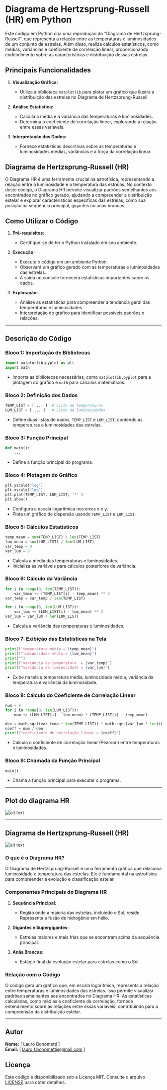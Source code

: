 # Diagrama de Hertzsprung-Russell (HR) em Python

Este código em Python cria uma reprodução do "Diagrama de Hertzsprung-Russell", que representa a relação entre as temperaturas e luminosidades de um conjunto de estrelas. Além disso, realiza cálculos estatísticos, como médias, variâncias e coeficiente de correlação linear, proporcionando endendimento sobre as características e distribuição dessas estrelas.

## Principais Funcionalidades

1. **Visualização Gráfica:**
   - Utiliza a biblioteca `matplotlib` para plotar um gráfico que ilustra a distribuição das estrelas no Diagrama de Hertzsprung-Russell.

2. **Análise Estatística:**
   - Calcula a média e a variância das temperaturas e luminosidades.
   - Determina o coeficiente de correlação linear, explorando a relação entre essas variáveis.

3. **Interpretação dos Dados:**
   - Fornece estatísticas descritivas sobre as temperaturas e luminosidades médias, variâncias e a força da correlação linear.

## Diagrama de Hertzsprung-Russell (HR)

O Diagrama HR é uma ferramenta crucial na astrofísica, representando a relação entre a luminosidade e a temperatura das estrelas. No contexto deste código, o Diagrama HR permite visualizar padrões semelhantes aos encontrados no gráfico gerado, ajudando a compreender a distribuição estelar e explorar características específicas das estrelas, como sua posição na sequência principal, gigantes ou anãs brancas.

## Como Utilizar o Código

1. **Pré-requisitos:**
   - Certifique-se de ter o Python instalado em seu ambiente.

2. **Execução:**
   - Execute o código em um ambiente Python.
   - Observará um gráfico gerado com as temperaturas e luminosidades das estrelas.
   - A saída no console fornecerá estatísticas importantes sobre os dados.

3. **Exploração:**
   - Analise as estatísticas para compreender a tendência geral das temperaturas e luminosidades.
   - Interpretação do gráfico para identificar possíveis padrões e relações.

---

## Descrição do Código

### Bloco 1: Importação de Bibliotecas

```python
import matplotlib.pyplot as plt
import math
```


- Importa as bibliotecas necessárias, como `matplotlib.pyplot` para a plotagem do gráfico e `math` para cálculos matemáticos.

### Bloco 2: Definição dos Dados

```python
TEMP_LIST = [ ... ]  # Lista de temperaturas
LUM_LIST = [ ... ]   # Lista de luminosidades
```


- Define duas listas de dados, `TEMP_LIST` e `LUM_LIST`, contendo as temperaturas e luminosidades das estrelas.

### Bloco 3: Função Principal

```python
def main():
    ...
```


- Define a função principal do programa.

### Bloco 4: Plotagem do Gráfico

```python
plt.yscale("log")
plt.xscale("log")
plt.plot(TEMP_LIST, LUM_LIST, '*' )
plt.show()
```


- Configura a escala logarítmica nos eixos x e y.
- Plota um gráfico de dispersão usando `TEMP_LIST` e `LUM_LIST`.

### Bloco 5: Cálculos Estatísticos

```python
temp_mean = sum(TEMP_LIST) / len(TEMP_LIST)
lum_mean = sum(LUM_LIST) / len(LUM_LIST)
var_temp = 0 
var_lum = 0
```

- Calcula a média das temperaturas e luminosidades.
- Inicializa as variáveis para cálculos posteriores de variância.

### Bloco 6: Cálculo da Variância

```python
for i in range(0, len(TEMP_LIST)):
    var_temp += (TEMP_LIST[i] - temp_mean) ** 2
var_temp = var_temp / len(TEMP_LIST)

for i in range(0, len(LUM_LIST)):
    var_lum += (LUM_LIST[i] - lum_mean) ** 2
var_lum = var_lum / len(LUM_LIST)
```

- Calcula a variância das temperaturas e luminosidades.

### Bloco 7: Exibição das Estatísticas na Tela

```python
print(f"temperatura média = {temp_mean}")
print(f"luminosidade média = {lum_mean}")
print("")
print(f"variância da temperatura  = {var_temp}")
print(f"variância da luminosidade = {var_lum}")
```

- Exibe na tela a temperatura média, luminosidade média, variância da temperatura e variância da luminosidade.

### Bloco 8: Cálculo do Coeficiente de Correlação Linear

```python
num = 0
for i in range(0, len(LUM_LIST)):
    num += (LUM_LIST[i] - lum_mean) * (TEMP_LIST[i] - temp_mean)

den = math.sqrt(var_temp * len(TEMP_LIST)) * math.sqrt(var_lum * len(LUM_LIST))
coeff = num / den
print(f"coeficiente de correlação linear = {coeff}")
```

- Calcula o coeficiente de correlação linear (Pearson) entre temperaturas e luminosidades.

### Bloco 9: Chamada da Função Principal

```python
main()
```

- Chama a função principal para executar o programa.

---

## Plot do diagrama HR

![alt text](Plot_diagrama_HR-1.png)

---

## Diagrama de Hertzsprung-Russell (HR)

![alt text](Diagrama_HR-1.jpg)
<br>

### O que é o Diagrama HR?

O Diagrama de Hertzsprung-Russell é uma ferramenta gráfica que relaciona luminosidade e temperatura das estrelas. Ele é fundamental na astrofísica para compreender a evolução e classificação estelar.

### Componentes Principais do Diagrama HR

1. **Sequência Principal:**
   - Região onde a maioria das estrelas, incluindo o Sol, reside. Representa a fusão de hidrogênio em hélio.

2. **Gigantes e Supergigantes:**
   - Estrelas maiores e mais frias que se encontram acima da sequência principal.

3. **Anãs Brancas:**
   - Estágio final da evolução estelar para estrelas como o Sol.

### Relação com o Código

O código gera um gráfico que, em escala logarítmica, representa a relação entre temperaturas e luminosidades das estrelas. Isso permite visualizar padrões semelhantes aos encontrados no Diagrama HR. As estatísticas calculadas, como médias e coeficiente de correlação, fornece entendimento sobre as relações entre essas variáveis, contribuindo para a compreensão da distribuição estelar.

---

## Autor <br>
**Nome:** [ Lauro Bonometti ] <br>
**Email:** [ lauro.f.bonometti@gmail.com ]
<br>

## Licença <br>
Este código é disponibilizado sob a Licença MIT. Consulte o arquivo [LICENSE](LICENSE) para obter detalhes.
